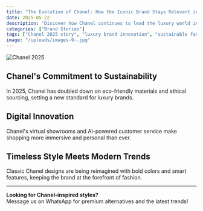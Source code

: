 ```yaml
---
title: "The Evolution of Chanel: How the Iconic Brand Stays Relevant in 2025"
date: 2025-05-22
description: "Discover how Chanel continues to lead the luxury world in 2025 with innovation, sustainability, and timeless style."
categories: ["Brand Stories"]
tags: ["Chanel 2025 story", "luxury brand innovation", "sustainable fashion brands 2025", "Chanel premium alternatives"]
image: "/uploads/images-9-.jpg"
---
```


![Chanel 2025](/uploads/images-9-.jpg)

## Chanel's Commitment to Sustainability

In 2025, Chanel has doubled down on eco-friendly materials and ethical sourcing, setting a new standard for luxury brands.

## Digital Innovation

Chanel's virtual showrooms and AI-powered customer service make shopping more immersive and personal than ever.

## Timeless Style Meets Modern Trends

Classic Chanel designs are being reimagined with bold colors and smart features, keeping the brand at the forefront of fashion.

---

**Looking for Chanel-inspired styles?**  
Message us on WhatsApp for premium alternatives and the latest trends! 